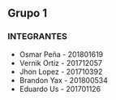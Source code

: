 ## Grupo 1
### INTEGRANTES

- Osmar Peña   - 201801619
- Vernik Ortiz - 201712057
- Jhon Lopez   - 201710392
- Brandon Yax  - 201800534
- Eduardo Us   - 201701126